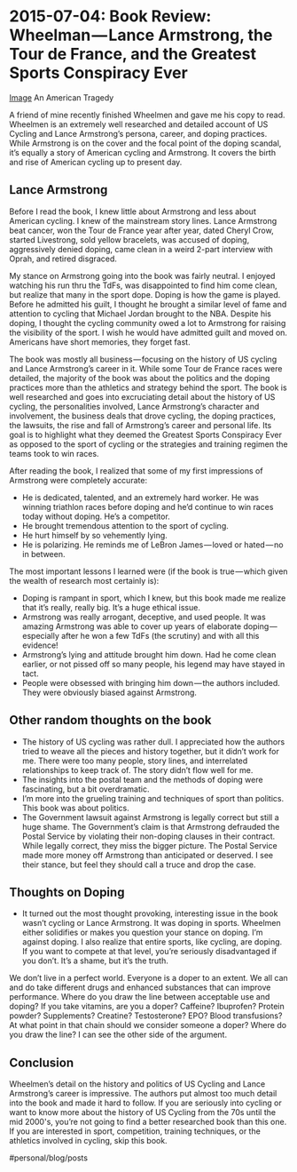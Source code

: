 # 2015-07-04: Book Review: Wheelman — Lance Armstrong, the Tour de France, and the Greatest Sports Conspiracy Ever
[Image](https://cdn-images-1.medium.com/max/640/1*3H55pB_4_jiwxsU52fW2Xw.png)
An American Tragedy

A friend of mine recently finished Wheelmen and gave me his copy to read. Wheelmen is an extremely well researched and detailed account of US Cycling and Lance Armstrong’s persona, career, and doping practices. While Armstrong is on the cover and the focal point of the doping scandal, it’s equally a story of American cycling and Armstrong. It covers the birth and rise of American cycling up to present day.

## Lance Armstrong
Before I read the book, I knew little about Armstrong and less about American cycling. I knew of the mainstream story lines. Lance Armstrong beat cancer, won the Tour de France year after year, dated Cheryl Crow, started Livestrong, sold yellow bracelets, was accused of doping, aggressively denied doping, came clean in a weird 2-part interview with Oprah, and retired disgraced.

My stance on Armstrong going into the book was fairly neutral. I enjoyed watching his run thru the TdFs, was disappointed to find him come clean, but realize that many in the sport dope. Doping is how the game is played. Before he admitted his guilt, I thought he brought a similar level of fame and attention to cycling that Michael Jordan brought to the NBA. Despite his doping, I thought the cycling community owed a lot to Armstrong for raising the visibility of the sport. I wish he would have admitted guilt and moved on. Americans have short memories, they forget fast.

The book was mostly all business — focusing on the history of US cycling and Lance Armstrong’s career in it. While some Tour de France races were detailed, the majority of the book was about the politics and the doping practices more than the athletics and strategy behind the sport. The book is well researched and goes into excruciating detail about the history of US cycling, the personalities involved, Lance Armstrong’s character and involvement, the business deals that drove cycling, the doping practices, the lawsuits, the rise and fall of Armstrong’s career and personal life. Its goal is to highlight what they deemed the Greatest Sports Conspiracy Ever as opposed to the sport of cycling or the strategies and training regimen the teams took to win races.

After reading the book, I realized that some of my first impressions of Armstrong were completely accurate:

* He is dedicated, talented, and an extremely hard worker. He was winning triathlon races before doping and he’d continue to win races today without doping. He’s a competitor.
* He brought tremendous attention to the sport of cycling.
* He hurt himself by so vehemently lying.
* He is polarizing. He reminds me of LeBron James — loved or hated — no in between.

The most important lessons I learned were (if the book is true — which given the wealth of research most certainly is):

* Doping is rampant in sport, which I knew, but this book made me realize that it’s really, really big. It’s a huge ethical issue.
* Armstrong was really arrogant, deceptive, and used people.
It was amazing Armstrong was able to cover up years of elaborate doping — especially after he won a few TdFs (the scrutiny) and with all this evidence!
* Armstrong’s lying and attitude brought him down. Had he come clean earlier, or not pissed off so many people, his legend may have stayed in tact.
* People were obsessed with bringing him down — the authors included. They were obviously biased against Armstrong.

## Other random thoughts on the book
* The history of US cycling was rather dull. I appreciated how the authors tried to weave all the pieces and history together, but it didn’t work for me. There were too many people, story lines, and interrelated relationships to keep track of. The story didn’t flow well for me.
* The insights into the postal team and the methods of doping were fascinating, but a bit overdramatic.
* I’m more into the grueling training and techniques of sport than politics. This book was about politics.
* The Government lawsuit against Armstrong is legally correct but still a huge shame. The Government’s claim is that Armstrong defrauded the Postal Service by violating their non-doping clauses in their contract. While legally correct, they miss the bigger picture. The Postal Service made more money off Armstrong than anticipated or deserved. I see their stance, but feel they should call a truce and drop the case.

## Thoughts on Doping
* It turned out the most thought provoking, interesting issue in the book wasn’t cycling or Lance Armstrong. It was doping in sports. Wheelmen either solidifies or makes you question your stance on doping. I’m against doping. I also realize that entire sports, like cycling, are doping. If you want to compete at that level, you’re seriously disadvantaged if you don’t. It’s a shame, but it’s the truth.

We don’t live in a perfect world. Everyone is a doper to an extent. We all can and do take different drugs and enhanced substances that can improve performance. Where do you draw the line between acceptable use and doping? If you take vitamins, are you a doper? Caffeine? Ibuprofen? Protein powder? Supplements? Creatine? Testosterone? EPO? Blood transfusions? At what point in that chain should we consider someone a doper? Where do you draw the line? I can see the other side of the argument.

## Conclusion
Wheelmen’s detail on the history and politics of US Cycling and Lance Armstrong’s career is impressive. The authors put almost too much detail into the book and made it hard to follow. If you are seriously into cycling or want to know more about the history of US Cycling from the 70s until the mid 2000's, you’re not going to find a better researched book than this one. If you are interested in sport, competition, training techniques, or the athletics involved in cycling, skip this book.

#personal/blog/posts